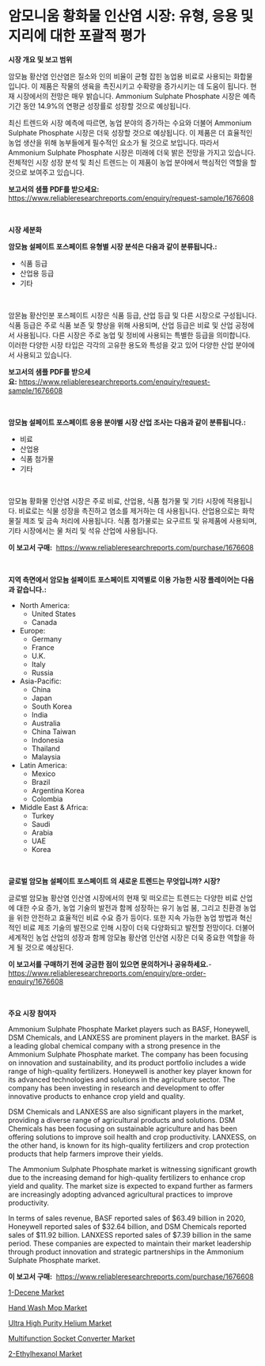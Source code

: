<p><h1>암모니움 황화물 인산염 시장: 유형, 응용 및 지리에 대한 포괄적 평가</h1></p><p><strong>시장 개요 및 보고 범위</strong></p>
<p><p>암모늄 황산염 인산염은 질소와 인의 비율이 균형 잡힌 농업용 비료로 사용되는 화합물입니다. 이 제품은 작물의 생육을 촉진시키고 수확량을 증가시키는 데 도움이 됩니다. 현재 시장에서의 전망은 매우 밝습니다. Ammonium Sulphate Phosphate 시장은 예측기간 동안 14.9%의 연평균 성장률로 성장할 것으로 예상됩니다. </p><p>최신 트렌드와 시장 예측에 따르면, 농업 분야의 증가하는 수요와 더불어 Ammonium Sulphate Phosphate 시장은 더욱 성장할 것으로 예상됩니다. 이 제품은 더 효율적인 농업 생산을 위해 농부들에게 필수적인 요소가 될 것으로 보입니다. 따라서 Ammonium Sulphate Phosphate 시장은 미래에 더욱 밝은 전망을 가지고 있습니다. 전체적인 시장 성장 분석 및 최신 트렌드는 이 제품이 농업 분야에서 핵심적인 역할을 할 것으로 보여주고 있습니다.</p></p>
<p><strong>보고서의 샘플 PDF를 받으세요:</strong> <a href="https://www.reliableresearchreports.com/enquiry/request-sample/1676608">https://www.reliableresearchreports.com/enquiry/request-sample/1676608</a></p>
<p>&nbsp;</p>
<p><strong>시장 세분화</strong></p>
<p><strong>암모늄 설페이트 포스페이트 유형별 시장 분석은 다음과 같이 분류됩니다.:</strong></p>
<p><ul><li>식품 등급</li><li>산업용 등급</li><li>기타</li></ul></p>
<p>&nbsp;</p>
<p><p>암몬늄 황산인분 포스페이트 시장은 식품 등급, 산업 등급 및 다른 시장으로 구성됩니다. 식품 등급은 주로 식품 보존 및 향상을 위해 사용되며, 산업 등급은 비료 및 산업 공정에서 사용됩니다. 다른 시장은 주로 농업 및 정비에 사용되는 특별한 등급을 의미합니다. 이러한 다양한 시장 타입은 각각의 고유한 용도와 특성을 갖고 있어 다양한 산업 분야에서 사용되고 있습니다.</p></p>
<p><strong>보고서의 샘플 PDF를 받으세요:</strong>&nbsp;<a href="https://www.reliableresearchreports.com/enquiry/request-sample/1676608">https://www.reliableresearchreports.com/enquiry/request-sample/1676608</a></p>
<p>&nbsp;</p>
<p><strong> 암모늄 설페이트 포스페이트 응용 분야별 시장 산업 조사는 다음과 같이 분류됩니다.:</strong></p>
<p><ul><li>비료</li><li>산업용</li><li>식품 첨가물</li><li>기타</li></ul></p>
<p>&nbsp;</p>
<p><p>암모늄 황화물 인산염 시장은 주로 비료, 산업용, 식품 첨가물 및 기타 시장에 적용됩니다. 비료로는 식물 성장을 촉진하고 염소를 제거하는 데 사용됩니다. 산업용으로는 화학 물질 제조 및 금속 처리에 사용됩니다. 식품 첨가물로는 요구르트 및 유제품에 사용되며, 기타 시장에서는 물 처리 및 석유 산업에 사용됩니다.</p></p>
<p><strong>이 보고서 구매:</strong>&nbsp; <a href="https://www.reliableresearchreports.com/purchase/1676608">https://www.reliableresearchreports.com/purchase/1676608</a></p>
<p>&nbsp;</p>
<p><strong>지역 측면에서 암모늄 설페이트 포스페이트 지역별로 이용 가능한 시장 플레이어는 다음과 같습니다.:</strong></p>
<p><ul>
    <li>
        North America:
        <ul>
            <li>United States</li>
            <li>Canada</li>
        </ul>
    </li>
    <li>
        Europe:
        <ul>
            <li>Germany</li>
            <li>France</li>
            <li>U.K.</li>
            <li>Italy</li>
            <li>Russia</li>
        </ul>
    </li>
    <li>
        Asia-Pacific:
        <ul>
            <li>China</li>
            <li>Japan</li>
            <li>South Korea</li>
            <li>India</li>
            <li>Australia</li>
            <li>China Taiwan</li>
            <li>Indonesia</li>
            <li>Thailand</li>
            <li>Malaysia</li>
        </ul>
    </li>
    <li>
        Latin America:
        <ul>
            <li>Mexico</li>
            <li>Brazil</li>
            <li>Argentina Korea</li>
            <li>Colombia</li>
        </ul>
    </li>
    <li>
        Middle East & Africa:
        <ul>
            <li>Turkey</li>
            <li>Saudi</li>
            <li>Arabia</li>
            <li>UAE</li>
            <li>Korea</li>
        </ul>
    </li>
    </ul></p>
<p>&nbsp;</p>
<p><strong>글로벌 암모늄 설페이트 포스페이트 의 새로운 트렌드는 무엇입니까? 시장?</strong></p>
<p><p>글로벌 암모늄 황산염 인산염 시장에서의 현재 및 떠오르는 트렌드는 다양한 비료 산업에 대한 수요 증가, 농업 기술의 발전과 함께 성장하는 유기 농업 붐, 그리고 친환경 농업을 위한 안전하고 효율적인 비료 수요 증가 등이다. 또한 지속 가능한 농업 방법과 혁신적인 비료 제조 기술의 발전으로 인해 시장이 더욱 다양화되고 발전할 전망이다. 더불어 세계적인 농업 산업의 성장과 함께 암모늄 황산염 인산염 시장은 더욱 중요한 역할을 하게 될 것으로 예상된다.</p></p>
<p><strong>이 보고서를 구매하기 전에 궁금한 점이 있으면 문의하거나 공유하세요.</strong>- <a href="https://www.reliableresearchreports.com/enquiry/pre-order-enquiry/1676608">https://www.reliableresearchreports.com/enquiry/pre-order-enquiry/1676608</a></p>
<p>&nbsp;</p>
<p><strong>주요 시장 참여자</strong></p>
<p><p>Ammonium Sulphate Phosphate Market players such as BASF, Honeywell, DSM Chemicals, and LANXESS are prominent players in the market. BASF is a leading global chemical company with a strong presence in the Ammonium Sulphate Phosphate market. The company has been focusing on innovation and sustainability, and its product portfolio includes a wide range of high-quality fertilizers. Honeywell is another key player known for its advanced technologies and solutions in the agriculture sector. The company has been investing in research and development to offer innovative products to enhance crop yield and quality.</p><p>DSM Chemicals and LANXESS are also significant players in the market, providing a diverse range of agricultural products and solutions. DSM Chemicals has been focusing on sustainable agriculture and has been offering solutions to improve soil health and crop productivity. LANXESS, on the other hand, is known for its high-quality fertilizers and crop protection products that help farmers improve their yields.</p><p>The Ammonium Sulphate Phosphate market is witnessing significant growth due to the increasing demand for high-quality fertilizers to enhance crop yield and quality. The market size is expected to expand further as farmers are increasingly adopting advanced agricultural practices to improve productivity.</p><p>In terms of sales revenue, BASF reported sales of $63.49 billion in 2020, Honeywell reported sales of $32.64 billion, and DSM Chemicals reported sales of $11.92 billion. LANXESS reported sales of $7.39 billion in the same period. These companies are expected to maintain their market leadership through product innovation and strategic partnerships in the Ammonium Sulphate Phosphate market.</p></p>
<p><strong>이 보고서 구매:</strong>&nbsp;&nbsp;<a href="https://www.reliableresearchreports.com/purchase/1676608">https://www.reliableresearchreports.com/purchase/1676608</a></p>
<p><p><a href="https://fuschia-pecorino-a6d.notion.site/1-Decene-Market-Size-Growth-and-Forecast-from-2024-2031-0dd632e129494ab19048131fb75b0042">1-Decene Market</a></p><p><a href="https://view.publitas.com/reportprime-1/insights-into-hand-wash-mop-market-size-analysing-market-share-trends-and-growth-from-2024-to-2031/">Hand Wash Mop Market</a></p><p><a href="https://github.com/Glendatilghmankmgz0rbhwpy/Market-Research-Report-List-1/blob/main/ultra-high-purity-helium-market.md">Ultra High Purity Helium Market</a></p><p><a href="https://view.publitas.com/reportprime-1/multifunction-socket-converter-market-centers-on-aspects-such-as-market-growth-market-share-market-opportunity-and-projected-forecasts-spanning-from-2024-to-2031/">Multifunction Socket Converter Market</a></p><p><a href="https://changeable-paste-463.notion.site/2-Ethylhexanol-Market-Growth-Market-Trends-COVID-19-Impact-and-Forecasts-for-period-from-2024-2-3093303b580a48949246481b721fce08">2-Ethylhexanol Market</a></p></p>
